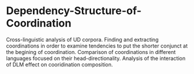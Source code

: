 # Dependency-Structure-of-Coordination
Cross-linguistic analysis of UD corpora. Finding and extracting coordinations in order to examine tendencies to put the shorter conjunct at the begining of coordination. Comparison of coordinations in different languages focused on their head-directionality.  Analysis of the interaction of DLM effect on cooridination composition.
